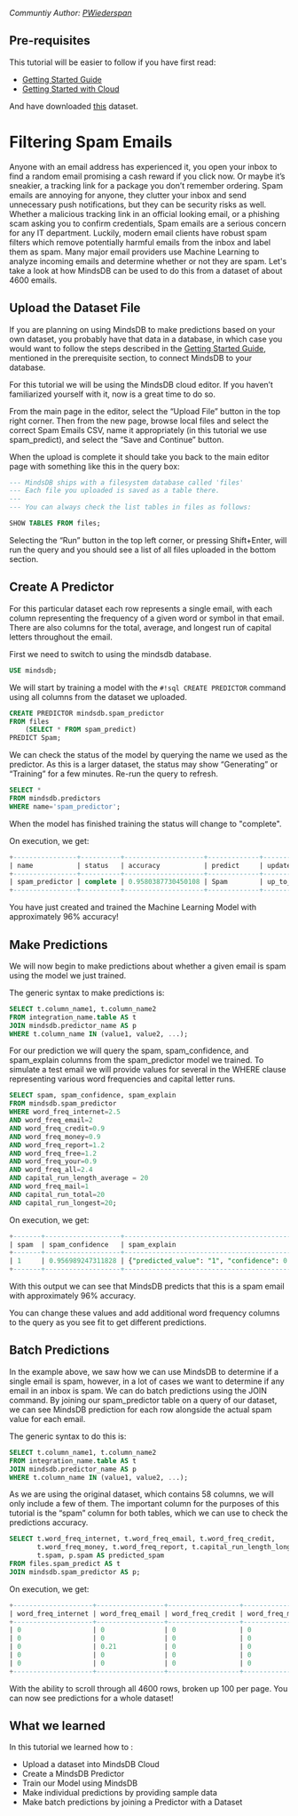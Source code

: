 *Communtiy Author: [PWiederspan](https://github.com/PWiederspan)*

## Pre-requisites
This tutorial will be easier to follow if you have first read:
- [Getting Started Guide](/info)
- [Getting Started with Cloud](/setup/cloud)

And have downloaded [this](https://www.kaggle.com/datasets/yasserh/spamemailsdataset?select=Spam.csv) dataset.

# Filtering Spam Emails
Anyone with an email address has experienced it, you open your inbox to find a random email promising a cash reward if you click now. Or maybe it’s sneakier, a tracking link for a package you don’t remember ordering. Spam emails are annoying for anyone, they clutter your inbox and send unnecessary push notifications, but they can be security risks as well. Whether a malicious tracking link in an official looking email, or a phishing scam asking you to confirm credentials, Spam emails are a serious concern for any IT department. Luckily, modern email clients have robust spam filters which remove potentially harmful emails from the inbox and label them as spam. Many major email providers use Machine Learning to analyze incoming emails and determine whether or not they are spam. Let's take a look at how MindsDB can be used to do this from a dataset of about 4600 emails.

## Upload the Dataset File
If you are planning on using MindsDB to make predictions based on your own dataset, you probably have that data in a database, in which case you would want to follow the steps described in the [Getting Started Guide](/info), mentioned in the prerequisite section, to connect MindsDB to your database.

For this tutorial we will be using the MindsDB cloud editor. If you haven’t familiarized yourself with it, now is a great time to do so.

From the main page in the editor, select the “Upload File” button in the top right corner. Then from the new page, browse local files and select the correct Spam Emails CSV, name it appropriately (in this tutorial we use spam_predict), and select the “Save and Continue” button.

When the upload is complete it should take you back to the main editor page with something like this in the query box:

```sql
--- MindsDB ships with a filesystem database called 'files'
--- Each file you uploaded is saved as a table there.
---
--- You can always check the list tables in files as follows:

SHOW TABLES FROM files;
```

Selecting the “Run” button in the top left corner, or pressing Shift+Enter, will run the query and you should see a list of all files uploaded in the bottom section.

## Create A Predictor

For this particular dataset each row represents a single email, with each column representing the frequency of a given word or symbol in that email. There are also columns for the total, average, and longest run of capital letters throughout the email.

First we need to switch to using the mindsdb database.

```sql
USE mindsdb;
```

We will start by training a model with the `#!sql CREATE PREDICTOR` command using all columns from the dataset we uploaded.

```sql
CREATE PREDICTOR mindsdb.spam_predictor
FROM files
    (SELECT * FROM spam_predict)
PREDICT Spam;
```

We can check the status of the model by querying the name we used as the predictor. As this is a larger dataset, the status may show “Generating” or “Training” for a few minutes. Re-run the query to refresh.

```sql
SELECT *
FROM mindsdb.predictors
WHERE name='spam_predictor';
```

When the model has finished training the status will change to "complete".

On execution, we get:

```sql
+----------------+----------+--------------------+-------------+------------------+------------------+-------+--------------------+------------------+
| name           | status   | accuracy           | predict     | update_status    | mindsdb_version  | error | select_data_query  | training_options |
+----------------+----------+--------------------+-------------+------------------+------------------+-------+--------------------+------------------+   
| spam_predictor | complete | 0.9580387730450108 | Spam        | up_to_date       | 22.4.2.1         | null  |                    |                  |
+----------------+----------+--------------------+-------------+------------------+------------------+-------+--------------------+------------------+
```

You have just created and trained the Machine Learning Model with approximately 96% accuracy!


## Make Predictions

We will now begin to make predictions about whether a given email is spam using the model we just trained.

The generic syntax to make predictions is:

```sql
SELECT t.column_name1, t.column_name2
FROM integration_name.table AS t
JOIN mindsdb.predictor_name AS p
WHERE t.column_name IN (value1, value2, ...);
```

For our prediction we will query the spam, spam_confidence, and spam_explain columns from the spam_predictor model we trained. To simulate a test email we will provide values for several in the WHERE clause representing various word frequencies and capital letter runs.

```sql
SELECT spam, spam_confidence, spam_explain
FROM mindsdb.spam_predictor
WHERE word_freq_internet=2.5
AND word_freq_email=2
AND word_freq_credit=0.9
AND word_freq_money=0.9
AND word_freq_report=1.2
AND word_freq_free=1.2
AND word_freq_your=0.9
AND word_freq_all=2.4
AND capital_run_length_average = 20
AND word_freq_mail=1
AND capital_run_total=20
AND capital_run_longest=20;
```

On execution, we get:

```sql
+-------+-------------------+-------------------------------------------------------------------------------------------+
| spam  | spam_confidence   | spam_explain                                                                              |
+-------+-------------------+-------------------------------------------------------------------------------------------+
| 1     | 0.956989247311828 | {"predicted_value": "1", "confidence": 0.956989247311828, "anomaly": null, "truth": null} |
+-------+-------------------+-------------------------------------------------------------------------------------------+
```

With this output we can see that MindsDB predicts that this is a spam email with approximately 96% accuracy.

You can change these values and add additional word frequency columns to the query as you see fit to get different predictions.


## Batch Predictions

In the example above, we saw how we can use MindsDB to determine if a single email is spam, however, in a lot of cases we want to determine if any email in an inbox is spam. We can do batch predictions using the JOIN command. By joining our spam_predictor table on a query of our dataset, we can see MindsDB prediction for each row alongside the actual spam value for each email.

The generic syntax to do this is:

```sql
SELECT t.column_name1, t.column_name2
FROM integration_name.table AS t
JOIN mindsdb.predictor_name AS p
WHERE t.column_name IN (value1, value2, ...);
```
As we are using the original dataset, which contains 58 columns, we will only include a few of them. The important column for the purposes of this tutorial is the “spam” column for both tables, which we can use to check the predictions accuracy.

```sql
SELECT t.word_freq_internet, t.word_freq_email, t.word_freq_credit,
       t.word_freq_money, t.word_freq_report, t.capital_run_length_longest,
       t.spam, p.spam AS predicted_spam
FROM files.spam_predict AS t
JOIN mindsdb.spam_predictor AS p;
```

On execution, we get:

```sql
+--------------------+-----------------+------------------+-----------------+------------------+---------------------------+-------+----------------+
| word_freq_internet | word_freq_email | word_freq_credit | word_freq_money | word_freq_report | capital_run_length_longest| spam  | spam_predictor |
+--------------------+-----------------+------------------+-----------------+------------------+---------------------------+-------+----------------+   
| 0                  | 0               | 0                | 0               | 0                | 9989                      | 1     | 1              |   
| 0                  | 0               | 0                | 0               | 0                | 99                        | 1     | 1              |   
| 0                  | 0.21            | 0                | 0               | 0                | 99                        | 1     | 1              |   
| 0                  | 0               | 0                | 0               | 0                | 99                        | 1     | 1              |   
| 0                  | 0               | 0                | 0               | 0                | 99                        | 1     | 1              |
+--------------------+-----------------+------------------+-----------------+------------------+---------------------------+-------+----------------+
```

With the ability to scroll through all 4600 rows, broken up 100 per page. You can now see predictions for a whole dataset!

## What we learned

In this tutorial we learned how to :
- Upload a dataset into MindsDB Cloud
- Create a MindsDB Predictor
- Train our Model using MindsDB
- Make individual predictions by providing sample data
- Make batch predictions by joining a Predictor with a Dataset
